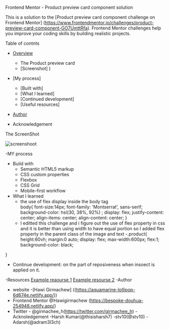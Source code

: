 Frontend Mentor - Product preview card component solution

This is a solution to the [Product preview card component challenge on Frontend Mentor]
(https://www.frontendmentor.io/challenges/product-preview-card-component-GO7UmttRfa). 
Frontend Mentor challenges help you improve your coding skills by building realistic projects. 

Table of contnts
- [Overview](#overview)
  - The Product preview card
  - [Screenshot] )
   
- [My process] 
  - [Built with] 
  - [What I learned] 
  - [Continued development] 
  - [Useful resources] 
- [Author](#author)
- Acknowledgement

The ScreenShot
   
![screenshoot](https://user-images.githubusercontent.com/88828065/187650438-933de369-c719-4339-b2bc-849c0ea9b6be.PNG)

-MY process
  - Build with  
     - Semantic HTML5 markup
     - CSS custom properties
     - Flexbox
     - CSS Grid
     - Mobile-first workflow
  - What I learned
      - the use  of flex display inside the body tag  
        body{
    font-size:14px;
    font-family: 'Montserrat', sans-serif;
    background-color: hsl(30, 38%, 92%) ;
    display: flex;
    justify-content: center;
    align-items: center;
    align-content: center;
}
    - I editted this challenge and i figure out the use of flex property in css and it is better than using width to have equal portion so I added flex property 
        in the parent class of the image and text 
            -.product{
    height:60vh;
    margin:0 auto;
    display: flex;
    max-width:600px;
    flex:1;
    background-color: black;
    
}
        
- Continue development: on the part of reposiveness  when insoect is applied on it.
      
 -Resources
   [Example reaourse 1](https://www.youtube.com/watch?v=fYq5PXgSsbE&t=3s)
   [Example resourse 2](https://www.youtube.com/watch?v=sTB5Z7cmtws)
 -Author
   - website -[Hawi Girmachew] ((https://aquamarine-lollipop-6d674e.netlify.app/))
   - Frontend Mentor @Hawigirmachew (https://bespoke-douhua-254948.netlify.app/)
   - Twitter - @girmachee_h(https://twitter.com/girmachee_h)
 -Acknoledgement
    -Harsh Kumar(@thisisharsh7)
    -stv10(@stv10)
    -Adarsh(@adram3l3ch)

    
